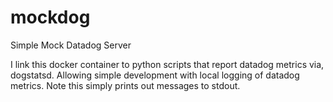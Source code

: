 # mockdog
Simple Mock Datadog Server

I link this docker container to python scripts that report datadog metrics via,
dogstatsd.  Allowing simple development with local logging of datadog metrics.
Note this simply prints out messages to stdout.
